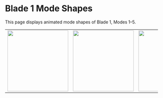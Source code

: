 # Blade 1 Mode Shapes

This page displays animated mode shapes of Blade 1, Modes 1–5.

<table>
  <tr>
    <td><img src="blade1_mode1.gif" width="200"></td>
    <td><img src="blade1_mode2.gif" width="200"></td>
    <td><img src="blade1_mode3.gif" width="200"></td>
    <td><img src="blade1_mode4.gif" width="200"></td>
    <td><img src="blade1_mode5.gif" width="200"></td>
  </tr>
</table>

